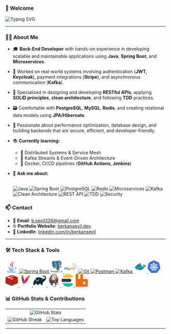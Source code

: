 ### 👋 Welcome

![Typing SVG](https://readme-typing-svg.herokuapp.com?font=Fira+Code&size=26&duration=2000&pause=1000&color=0e75b6&background=00000000&center=true&multiline=true&height=140&lines=Hi%2C+I'm+Berkan+SEVIL+%F0%9F%91%8B;Java+Back-End+Developer;Spring+Boot;Microservice;)








---

### 🧑‍💻 About Me

- 🎓 **Back-End Developer** with hands-on experience in developing scalable and maintainable applications using **Java**, **Spring Boot**, and **Microservices**.
- 🔧 Worked on real-world systems involving authentication (**JWT, Keycloak**), payment integrations (**Stripe**), and asynchronous communication (**Kafka**).
- 🧩 Specialized in designing and developing **RESTful APIs**, applying **SOLID principles**, **clean architecture**, and following **TDD** practices.
- 🗃 Comfortable with **PostgreSQL**, **MySQL**, **Redis**, and creating relational data models using **JPA/Hibernate**.
- 🚀 Passionate about performance optimization, database design, and building backends that are secure, efficient, and developer-friendly.
- 📚 **Currently learning:**
  - 🔹 Distributed Systems & Service Mesh
  - 🔹 Kafka Streams & Event-Driven Architecture
  - 🔹 Docker, CI/CD pipelines (**GitHub Actions, Jenkins**)
- 💬 **Ask me about:**
  
  <br />
   <img src="https://img.shields.io/badge/Java-ED8B00?style=for-the-badge&logo=java&logoColor=white" alt="Java" />
  <img src="https://img.shields.io/badge/Spring_Boot-6DB33F?style=for-the-badge&logo=spring&logoColor=white" alt="Spring Boot" />
  <img src="https://img.shields.io/badge/PostgreSQL-336791?style=for-the-badge&logo=postgresql&logoColor=white" alt="PostgreSQL" />
  <img src="https://img.shields.io/badge/Redis-DC382D?style=for-the-badge&logo=redis&logoColor=white" alt="Redis" />
  <img src="https://img.shields.io/badge/Microservices-007ACC?style=for-the-badge&logo=azuredevops&logoColor=white" alt="Microservices" />
  <img src="https://img.shields.io/badge/Kafka-231F20?style=for-the-badge&logo=apachekafka&logoColor=white" alt="Kafka" />
  <img src="https://img.shields.io/badge/Clean_Architecture-000000?style=for-the-badge&logo=architecture&logoColor=white" alt="Clean Architecture" />
  <img src="https://img.shields.io/badge/REST_API-61DAFB?style=for-the-badge&logo=rest&logoColor=black" alt="REST API" />
  <img src="https://img.shields.io/badge/TDD-FF69B4?style=for-the-badge&logo=testinglibrary&logoColor=white" alt="TDD" />
  <img src="https://img.shields.io/badge/Security-007ACC?style=for-the-badge&logo=security&logoColor=white" alt="Security" />


### 📫 Contact

- 📧 **Email**: b.sevil326@gmail.com  
- 🌐 **Portfolio Website**: [berkansevil.dev](https://berkansevil.dev/)  
- 💼 **LinkedIn**: [linkedin.com/in/berkansevil](https://www.linkedin.com/in/berkansevil/)

---



### 🛠 Tech Stack & Tools

<p align="left">
  <!-- Java -->
  <a href="https://www.java.com" target="_blank" title="Java">
    <img src="https://raw.githubusercontent.com/devicons/devicon/master/icons/java/java-original.svg" alt="Java" width="40" height="40" />
  </a>
  <!-- Spring Boot -->
  <a href="https://spring.io/projects/spring-boot" target="_blank" title="Spring Boot">
    <img src="https://www.vectorlogo.zone/logos/springio/springio-icon.svg" alt="Spring Boot" width="40" height="40" />
  </a>
  <!-- PostgreSQL -->
  <a href="https://www.postgresql.org/" target="_blank" title="PostgreSQL">
    <img src="https://raw.githubusercontent.com/devicons/devicon/master/icons/postgresql/postgresql-original-wordmark.svg" alt="PostgreSQL" width="40" height="40" />
  </a>
  <!-- MySQL -->
  <a href="https://www.mysql.com/" target="_blank" title="MySQL">
    <img src="https://raw.githubusercontent.com/devicons/devicon/master/icons/mysql/mysql-original-wordmark.svg" alt="MySQL" width="40" height="40" />
  </a>
  <!-- Git -->
  <a href="https://git-scm.com/" target="_blank" title="Git">
    <img src="https://www.vectorlogo.zone/logos/git-scm/git-scm-icon.svg" alt="Git" width="40" height="40" />
  </a>
  <!-- Postman -->
  <a href="https://www.postman.com/" target="_blank" title="Postman">
    <img src="https://www.vectorlogo.zone/logos/getpostman/getpostman-icon.svg" alt="Postman" width="40" height="40" />
  </a>
  <!-- Kafka -->
  <a href="https://kafka.apache.org/" target="_blank" title="Apache Kafka">
    <img src="https://cdn.jsdelivr.net/gh/devicons/devicon/icons/apachekafka/apachekafka-original.svg" alt="Kafka" width="40" height="40" />
  </a>
  <!-- Docker -->
  <a href="https://www.docker.com/" target="_blank" title="Docker">
    <img src="https://raw.githubusercontent.com/devicons/devicon/master/icons/docker/docker-original.svg" alt="Docker" width="40" height="40" />
  </a>
  <!-- Kubernetes -->
  <a href="https://kubernetes.io/" target="_blank" title="Kubernetes">
    <img src="https://raw.githubusercontent.com/devicons/devicon/master/icons/kubernetes/kubernetes-plain.svg" alt="Kubernetes" width="40" height="40" />
  </a>
  <!-- Redis -->
  <a href="https://redis.io/" target="_blank" title="Redis">
    <img src="https://raw.githubusercontent.com/devicons/devicon/master/icons/redis/redis-original.svg" alt="Redis" width="40" height="40" />
  </a>
  <!-- Maven -->
  <a href="https://maven.apache.org/" target="_blank" title="Maven">
    <img src="https://raw.githubusercontent.com/devicons/devicon/master/icons/maven/maven-original.svg" alt="Maven" width="40" height="40" />
  </a>
  <!-- Gradle -->
  <a href="https://gradle.org/" target="_blank" title="Gradle">
    <img src="https://raw.githubusercontent.com/devicons/devicon/master/icons/gradle/gradle-original.svg" alt="Gradle" width="40" height="40" />
  </a>
  <!-- Jenkins -->
  <a href="https://www.jenkins.io/" target="_blank" title="Jenkins">
    <img src="https://raw.githubusercontent.com/devicons/devicon/master/icons/jenkins/jenkins-original.svg" alt="Jenkins" width="40" height="40" />
  </a>
  <!-- Elasticsearch -->
  <a href="https://www.elastic.co/elasticsearch/" target="_blank" title="Elasticsearch">
    <img src="https://raw.githubusercontent.com/devicons/devicon/master/icons/elasticsearch/elasticsearch-original.svg" alt="Elasticsearch" width="40" height="40" />
  </a>
  <!-- RabbitMQ -->
  <a href="https://www.rabbitmq.com/" target="_blank" title="RabbitMQ">
    <img src="https://raw.githubusercontent.com/devicons/devicon/master/icons/rabbitmq/rabbitmq-original.svg" alt="RabbitMQ" width="40" height="40" />
  </a>

</p>


### 📊 GitHub Stats & Contributions

<table align="center" cellpadding="10" cellspacing="0">
  <tr>
    <td colspan="2" align="center">
      <img src="https://github-readme-stats.vercel.app/api?username=Berkansevil&show_icons=true&include_all_commits=true&count_private=true&theme=tokyonight" alt="GitHub Stats" width="500" />
    </td>
  </tr>
  <tr>
    <td align="center">
      <img src="https://github-readme-streak-stats.herokuapp.com/?user=Berkansevil&theme=tokyonight" alt="GitHub Streak" width="390" />
    </td>
    <td align="center">
      <img src="https://github-readme-stats.vercel.app/api/top-langs/?username=Berkansevil&layout=compact&theme=tokyonight" alt="Top Languages" width="390" />
    </td>
  </tr>
</table>


---

